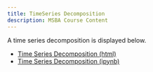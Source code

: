 ```yaml
---
title: TimeSeries Decomposition
description: MSBA Course Content
---
```

A time series decomposition is displayed below.
- [Time Series Decomposition (html)](M3TimeSeriesAssignment.html)
- [Time Series Decomposition (ipynb)](M3TimeSeriesAssignment.ipynb)

